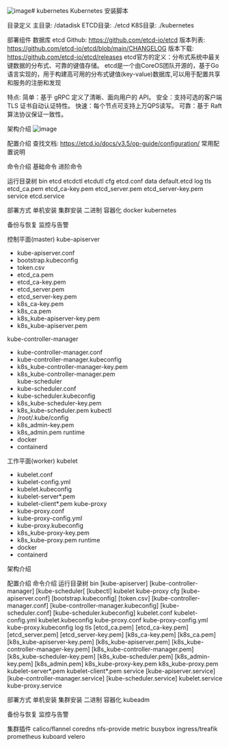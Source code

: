 ![image](https://github.com/alonemen/kubernetes/assets/24688850/a98d09c5-d311-43ae-a520-897f0362a325)# kubernetes
Kubernetes 安装脚本

目录定义
主目录: /datadisk
ETCD目录: ./etcd
K8S目录: ./kubernetes

部署组件
数据库
etcd
Github: https://github.com/etcd-io/etcd
版本列表: https://github.com/etcd-io/etcd/blob/main/CHANGELOG
版本下载: https://github.com/etcd-io/etcd/releases
etcd官方的定义：分布式系统中最关键数据的分布式、可靠的键值存储。
etcd是一个由CoreOS团队开源的，基于Go语言实现的，用于构建高可用的分布式键值(key-value)数据库,可以用于配置共享和服务的注册和发现

特点:
  简单：基于 gRPC 定义了清晰、面向用户的 API。
  安全：支持可选的客户端 TLS 证书自动认证特性。
  快速：每个节点可支持上万QPS读写。
  可靠：基于 Raft 算法协议保证一致性。

架构介绍
![image](https://github.com/alonemen/kubernetes/assets/24688850/faded5da-cafd-4ae1-8bc2-8e45edeac9a6)

配置介绍
查找文档: https://etcd.io/docs/v3.5/op-guide/configuration/
常用配置说明

命令介绍
  基础命令
  进阶命令
  
运行目录树
bin
  etcd
  etcdctl
  etcdutl
cfg
  etcd.conf
data
  default.etcd
log
tls
  etcd_ca.pem
  etcd_ca-key.pem
  etcd_server.pem
  etcd_server-key.pem
service
  etcd.service

部署方式
  单机安装
  集群安装
    二进制
    容器化
      docker
      kubernetes

备份与恢复
监控与告警


控制平面(master)
kube-apiserver
  - kube-apiserver.conf
  - bootstrap.kubeconfig
  - token.csv
  - etcd_ca.pem
  - etcd_ca-key.pem
  - etcd_server.pem
  - etcd_server-key.pem
  - k8s_ca-key.pem
  - k8s_ca.pem
  - k8s_kube-apiserver-key.pem
  - k8s_kube-apiserver.pem

kube-controller-manager
  - kube-controller-manager.conf
  - kube-controller-manager.kubeconfig
  - k8s_kube-controller-manager-key.pem
  - k8s_kube-controller-manager.pem   
kube-scheduler
  - kube-scheduler.conf
  - kube-scheduler.kubeconfig
  - k8s_kube-scheduler-key.pem
  - k8s_kube-scheduler.pem
kubectl
  - /root/.kube/config
  - k8s_admin-key.pem
  - k8s_admin.pem 
runtime
  - docker
  - containerd

工作平面(worker)
kubelet
  - kubelet.conf
  - kubelet-config.yml
  - kubelet.kubeconfig
  - kubelet-server*.pem
  - kubelet-client*.pem
kube-proxy
  - kube-proxy.conf
  - kube-proxy-config.yml
  - kube-proxy.kubeconfig
  - k8s_kube-proxy-key.pem
  - k8s_kube-proxy.pem
runtime
  - docker
  - containerd

架构介绍

配置介绍
命令介绍
运行目录树
bin
  [kube-apiserver]
  [kube-controller-manager]
  [kube-scheduler[
  [kubectl]
  kubelet
  kube-proxy
cfg
  [kube-apiserver.conf]
  [bootstrap.kubeconfig]
  [token.csv]
  [kube-controller-manager.conf]
  [kube-controller-manager.kubeconfig]
  [kube-scheduler.conf]
  [kube-scheduler.kubeconfig]
  kubelet.conf
  kubelet-config.yml
  kubelet.kubeconfig
  kube-proxy.conf
  kube-proxy-config.yml
  kube-proxy.kubeconfig
log
tls
  [etcd_ca.pem]
  [etcd_ca-key.pem]
  [etcd_server.pem]
  [etcd_server-key.pem]
  [k8s_ca-key.pem]
  [k8s_ca.pem]
  [k8s_kube-apiserver-key.pem]
  [k8s_kube-apiserver.pem]
  [k8s_kube-controller-manager-key.pem]
  [k8s_kube-controller-manager.pem]
  [k8s_kube-scheduler-key.pem]
  [k8s_kube-scheduler.pem]
  [k8s_admin-key.pem]
  [k8s_admin.pem]
  k8s_kube-proxy-key.pem
  k8s_kube-proxy.pem
  kubelet-server*.pem
  kubelet-client*.pem
service
  [kube-apiserver.service]
  [kube-controller-manager.service]
  [kube-scheduler.service]
  kubelet.service
  kube-proxy.service

部署方式
  单机安装
  集群安装
    二进制
    容器化
      kubeadm

备份与恢复
监控与告警




集群插件
calico/flannel
coredns
nfs-provide
metric
busybox
ingress/treafik
prometheus
kuboard
velero

